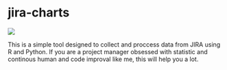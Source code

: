 # jira-charts
![](https://img.shields.io/badge/made-in%20Brazil-green.svg)

This is a simple tool designed to collect and proccess data from JIRA using R and Python. If you are a project manager obsessed
with statistic and continous human and code improval like me, this will help you a lot.
